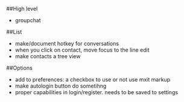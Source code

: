 ##High level
* groupchat

##List
* make/document hotkey for conversations
* when you click on contact, move focus to the line edit
* make contacts a tree view

##Options
* add to preferences: a checkbox to use or not use mxit markup
* make autologin button do sometihng
* proper capabilities in login/register. needs to be saved to settings
